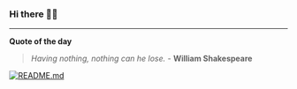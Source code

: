 ### Hi there 👋🏻


---

**Quote of the day**

> *Having nothing, nothing can he lose.* - **William Shakespeare** 

[![README.md](https://github.com/marcolovazzano/marcolovazzano/actions/workflows/readme.yml/badge.svg?branch=main)](https://github.com/marcolovazzano/marcolovazzano/actions/workflows/readme.yml)
